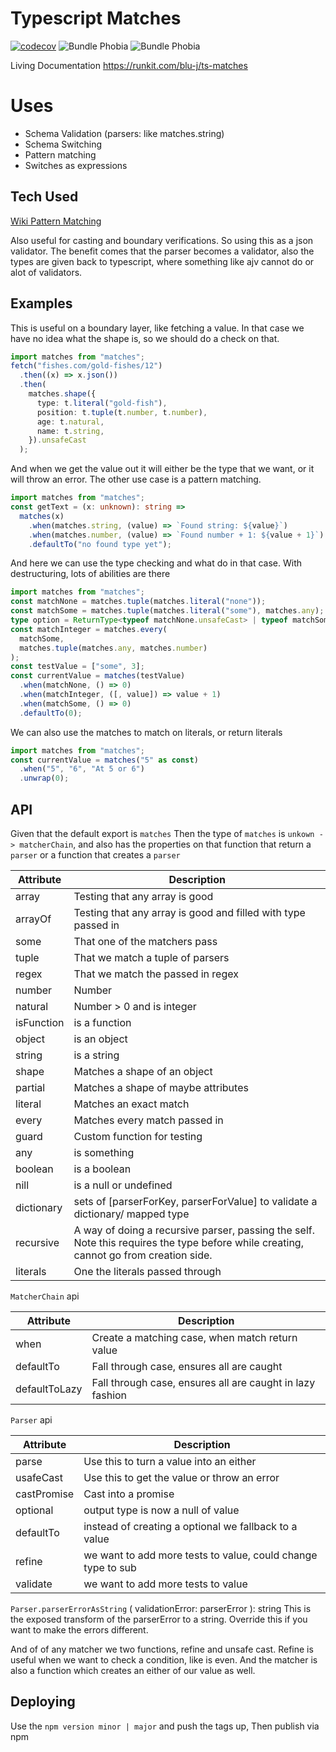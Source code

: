 # Typescript Matches

[![codecov](https://codecov.io/gh/Blu-J/ts-matches/branch/master/graph/badge.svg?token=RQ37H4AWWR)](https://codecov.io/gh/Blu-J/ts-matches)
![Bundle Phobia](https://badgen.net/bundlephobia/minzip/ts-matches)
![Bundle Phobia](https://badgen.net/bundlephobia/min/ts-matches)

Living Documentation https://runkit.com/blu-j/ts-matches

# Uses

- Schema Validation (parsers: like matches.string)
- Schema Switching
- Pattern matching
- Switches as expressions

## Tech Used

[Wiki Pattern Matching](https://en.wikipedia.org/wiki/Pattern_matching)

Also useful for casting and boundary verifications. So using this as a json validator. The benefit comes that the parser becomes a validator, also the types are given back to typescript, where something like ajv cannot do or alot of validators.

## Examples

This is useful on a boundary layer, like fetching a value. In that case we have no idea what the shape is, so we should do a check on that.

```typescript
import matches from "matches";
fetch("fishes.com/gold-fishes/12")
  .then((x) => x.json())
  .then(
    matches.shape({
      type: t.literal("gold-fish"),
      position: t.tuple(t.number, t.number),
      age: t.natural,
      name: t.string,
    }).unsafeCast
  );
```

And when we get the value out it will either be the type that we want, or it will throw an error. The other use case is a pattern matching.

```typescript
import matches from "matches";
const getText = (x: unknown): string =>
  matches(x)
    .when(matches.string, (value) => `Found string: ${value}`)
    .when(matches.number, (value) => `Found number + 1: ${value + 1}`)
    .defaultTo("no found type yet");
```

And here we can use the type checking and what do in that case. With destructuring, lots of abilities are there

```typescript
import matches from "matches";
const matchNone = matches.tuple(matches.literal("none"));
const matchSome = matches.tuple(matches.literal("some"), matches.any);
type option = ReturnType<typeof matchNone.unsafeCast> | typeof matchSome._TYPE;
const matchInteger = matches.every(
  matchSome,
  matches.tuple(matches.any, matches.number)
);
const testValue = ["some", 3];
const currentValue = matches(testValue)
  .when(matchNone, () => 0)
  .when(matchInteger, ([, value]) => value + 1)
  .when(matchSome, () => 0)
  .defaultTo(0);
```

We can also use the matches to match on literals, or return literals

```typescript
import matches from "matches";
const currentValue = matches("5" as const)
  .when("5", "6", "At 5 or 6")
  .unwrap(0);
```

## API

Given that the default export is `matches`
Then the type of `matches` is `unkown -> matcherChain`, and also has the properties
on that function that return a `parser` or a function that creates a `parser`

| Attribute  | Description                                                                                                                           |
| ---------- | ------------------------------------------------------------------------------------------------------------------------------------- |
| array      | Testing that any array is good                                                                                                        |
| arrayOf    | Testing that any array is good and filled with type passed in                                                                         |
| some       | That one of the matchers pass                                                                                                         |
| tuple      | That we match a tuple of parsers                                                                                                      |
| regex      | That we match the passed in regex                                                                                                     |
| number     | Number                                                                                                                                |
| natural    | Number > 0 and is integer                                                                                                             |
| isFunction | is a function                                                                                                                         |
| object     | is an object                                                                                                                          |
| string     | is a string                                                                                                                           |
| shape      | Matches a shape of an object                                                                                                          |
| partial    | Matches a shape of maybe attributes                                                                                                   |
| literal    | Matches an exact match                                                                                                                |
| every      | Matches every match passed in                                                                                                         |
| guard      | Custom function for testing                                                                                                           |
| any        | is something                                                                                                                          |
| boolean    | is a boolean                                                                                                                          |
| nill       | is a null or undefined                                                                                                                |
| dictionary | sets of [parserForKey, parserForValue] to validate a dictionary/ mapped type                                                          |
| recursive  | A way of doing a recursive parser, passing the self. Note this requires the type before while creating, cannot go from creation side. |
| literals   | One the literals passed through                                                                                                       |

`MatcherChain` api

| Attribute     | Description                                               |
| ------------- | --------------------------------------------------------- |
| when          | Create a matching case, when match return value           |
| defaultTo     | Fall through case, ensures all are caught                 |
| defaultToLazy | Fall through case, ensures all are caught in lazy fashion |

`Parser` api

| Attribute   | Description                                                  |
| ----------- | ------------------------------------------------------------ |
| parse       | Use this to turn a value into an either                      |
| usafeCast   | Use this to get the value or throw an error                  |
| castPromise | Cast into a promise                                          |
| optional    | output type is now a null of value                           |
| defaultTo   | instead of creating a optional we fallback to a value        |
| refine      | we want to add more tests to value, could change type to sub |
| validate    | we want to add more tests to value                           |

`Parser.parserErrorAsString` (
validationError: parserError
): string
This is the exposed transform of the parserError to a string. Override this if you want to make the errors different.

And of of any matcher we two functions, refine and unsafe cast. Refine is useful when we want to check a condition, like is even.
And the matcher is also a function which creates an either of our value as well.

## Deploying

Use the `npm version minor | major` and push the tags up, Then publish via npm
